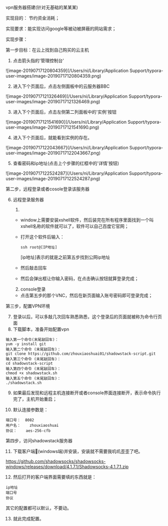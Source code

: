 vpn服务器搭建(针对无基础的某某某)

实现目的： 节约资金消耗；

实现要求：能实现访问google等被动被屏蔽的网站需求；

实现步骤：

第一步目标：在云上找到自己购买的云主机

1.  点击箭头指的'管理控制台'

![image-20190717120804359](/Users/ni/Library/Application Support/typora-user-images/image-20190717120804359.png)

2. 进入下个页面后，点击左侧面板中的云服务器BBC

![image-20190717121326469](/Users/ni/Library/Application Support/typora-user-images/image-20190717121326469.png)

3. 进入下个页面后，点击左侧第二列面板中的'实例'按钮

![image-20190717121541690](/Users/ni/Library/Application Support/typora-user-images/image-20190717121541690.png)

4. 进入下个页面后，就能看到实例的存在。

![image-20190717122043667](/Users/ni/Library/Application Support/typora-user-images/image-20190717122043667.png)

5. 查看密码和ip地址(点击上个步骤的红框中的'详情'按钮)

![image-20190717122524287](/Users/ni/Library/Application Support/typora-user-images/image-20190717122524287.png)

第二步，远程登录或者cosole登录该服务器

6. 远程登录服务器

   1. 

   - window上需要安装xshell软件，然后装完在所有程序里面找到一个叫xshell名称的软件就可以了，软件可以自己百度它官网；

   - 打开这个软件后输入：

     ```shell
     ssh root@[IP地址]     
     ```

     [ip地址]表示的就是之前第五步找到公网ip地址

   - 然后敲击回车

   - 然后会弹出框让你输入密码，在点击确认按钮就算登录完成；

   2. console登录

   - 点击第五步的那个VNC，然后在新页面输入账号密码即可登录完成；

第三步，配置VPN环境

7. 登录以后，可以多敲几次回车熟悉熟悉，这个登录后的页面就被称为命令行页面
8. 下载脚本，准备开始配置vpn

```
输入第一个命令(末尾敲回车)：  
yum -y install git
输入第二个命令 (末尾敲回车)：
git clone https://github.com/zhouxiaoshuai01/shadowstack-script.git
输入第三个命令 (末尾敲回车)：
cd shadowstack-script
输入第四个命令 (末尾敲回车)：
chmod +x shadowstack.sh
输入第五个命令 (末尾敲回车)：
./shadowstack.sh
```

9. 如果最后发现和远程主机连接断开或者console界面连接断开，表示命令执行完了，主机开始重启；

10. 默认连接参数是：

```
端口号：  8082
用户名：	zhouxiaoshuai
协议：    aes-256-cfb
```

第四步，访问shadowstack服务器

11. 下载客户端(windows端)并安装，安装就不需要我叽叽歪歪了吧。

<https://github.com/shadowsocks/shadowsocks-windows/releases/download/4.1.7.1/Shadowsocks-4.1.7.1.zip>

12. 然后打开的客户端界面需要填的东西就是：

```
ip地址
端口号
协议
```

其它的配置都可以默认，不要动。

13. 就此完成配置。